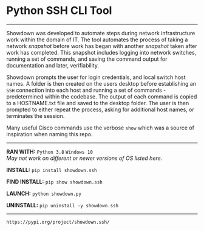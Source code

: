 # **Python SSH CLI Tool**
___

Showdown was developed to automate steps during network infrastructure work within the domain of IT. The tool automates the process of taking a network *snapshot* before work has began with another *snapshot* taken after work has completed. This snapshot includes logging into network switches, running a set of commands, and saving the command output for documentation and later, verifiability.

Showdown prompts the user for login credentials, and local switch host names. A folder is then created on the users desktop before establishing an ```SSH``` connection into each host and running a set of commands - predetermined within the codebase. The output of each command is copied to a HOSTNAME.txt file and saved to the desktop folder. The user is then prompted to either repeat the process, asking for additional host names, or terminates the session.

Many useful Cisco commands use the verbose ```show``` which was a source of inspiration when naming this repo.
___

**RAN WITH:**
```Python 3.8```
```Windows 10```<br/>
*May not work on different or newer versions of OS listed here.*

**INSTALL:**
```pip install showdown.ssh```

**FIND INSTALL:**
```pip show showdown.ssh```

**LAUNCH:**
```python showdown.py```

**UNINSTALL:**
```pip uninstall -y showdown.ssh```
___

```https://pypi.org/project/showdown.ssh/```
